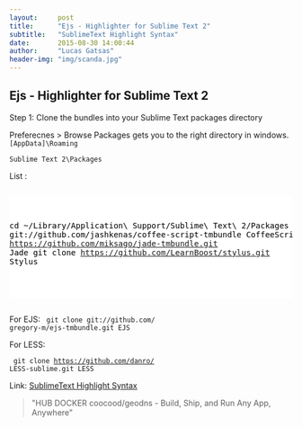```yaml
---
layout:     post
title:      "Ejs - Highlighter for Sublime Text 2"
subtitle:   "SublimeText Highlight Syntax"
date:       2015-08-30 14:00:44
author:     "Lucas Gatsas"
header-img: "img/scanda.jpg"
---
```

<h2 class="section-heading">Ejs - Highlighter for Sublime Text 2</h2>

Step 1: Clone the bundles into your Sublime Text packages directory


Preferecnes > Browse Packages gets you to the right directory in windows.  <code> [AppData]\Roaming\
Sublime Text 2\Packages </code> 

List : 





<div style="overflow:auto; height=200; width=100%;">
<pre style="color:black;background:white;"><pre>


cd ~/Library/Application\ Support/Sublime\ Text\ 2/Packages
git clone git://github.com/jashkenas/coffee-script-tmbundle CoffeeScript
git clone https://github.com/miksago/jade-tmbundle.git Jade
git clone https://github.com/LearnBoost/stylus.git Stylus

</pre></pre></div>


For EJS:
<code> git clone git://github.com/
	gregory-m/ejs-tmbundle.git EJS</code> 



For LESS:

<code> git clone https://github.com/danro/
LESS-sublime.git LESS</code> 




Link: <a href="https://hub.docker.com/r/coocood/geodns/" target="_blank">SublimeText Highlight Syntax</a> 



<blockquote>
"HUB DOCKER coocood/geodns - Build, Ship, and Run
Any App, Anywhere"
</blockquote>

